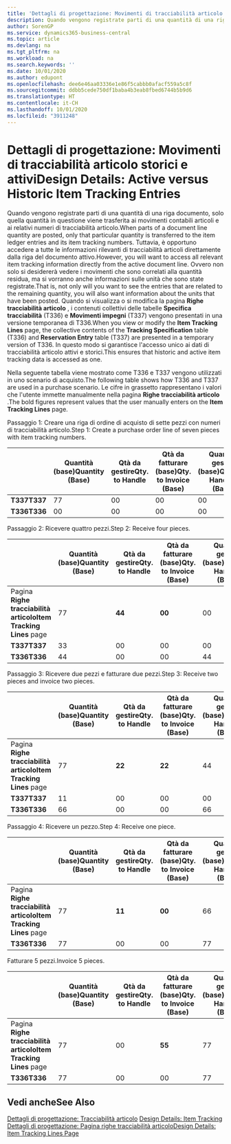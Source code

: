 ```yaml
---
title: 'Dettagli di progettazione: Movimenti di tracciabilità articolo storici e attivi | Microsoft Docs'
description: Quando vengono registrate parti di una quantità di una riga documento, solo quella quantità in questione viene trasferita ai movimenti contabili articoli e ai relativi numeri di tracciabilità articolo. Tuttavia, è opportuno accedere a tutte le informazioni rilevanti di tracciabilità articoli direttamente dalla riga del documento attivo. Ovvero non solo si desidererà vedere i movimenti che sono correlati alla quantità residua, ma si vorranno anche informazioni sulle unità che sono state registrate. Quando si visualizza o si modifica la pagina **Righe tracciabilità articolo** , i contenuti collettivi delle tabelle **Specifica tracciabilità** (T336) e **Movimenti impegni** (T337) vengono presentati in una versione temporanea di T336. In questo modo si garantisce l'accesso unico ai dati di tracciabilità articolo attivi e storici.
author: SorenGP
ms.service: dynamics365-business-central
ms.topic: article
ms.devlang: na
ms.tgt_pltfrm: na
ms.workload: na
ms.search.keywords: ''
ms.date: 10/01/2020
ms.author: edupont
ms.openlocfilehash: dee6e46aa03336e1e86f5cabbb0afacf559a5c8f
ms.sourcegitcommit: ddbb5cede750df1baba4b3eab8fbed6744b5b9d6
ms.translationtype: HT
ms.contentlocale: it-CH
ms.lasthandoff: 10/01/2020
ms.locfileid: "3911248"
---
```

# <a name="design-details-active-versus-historic-item-tracking-entries"></a><span data-ttu-id="f34cd-107">Dettagli di progettazione: Movimenti di tracciabilità articolo storici e attivi</span><span class="sxs-lookup"><span data-stu-id="f34cd-107">Design Details: Active versus Historic Item Tracking Entries</span></span>
<span data-ttu-id="f34cd-108">Quando vengono registrate parti di una quantità di una riga documento, solo quella quantità in questione viene trasferita ai movimenti contabili articoli e ai relativi numeri di tracciabilità articolo.</span><span class="sxs-lookup"><span data-stu-id="f34cd-108">When parts of a document line quantity are posted, only that particular quantity is transferred to the item ledger entries and its item tracking numbers.</span></span> <span data-ttu-id="f34cd-109">Tuttavia, è opportuno accedere a tutte le informazioni rilevanti di tracciabilità articoli direttamente dalla riga del documento attivo.</span><span class="sxs-lookup"><span data-stu-id="f34cd-109">However, you will want to access all relevant item tracking information directly from the active document line.</span></span> <span data-ttu-id="f34cd-110">Ovvero non solo si desidererà vedere i movimenti che sono correlati alla quantità residua, ma si vorranno anche informazioni sulle unità che sono state registrate.</span><span class="sxs-lookup"><span data-stu-id="f34cd-110">That is, not only will you want to see the entries that are related to the remaining quantity, you will also want information about the units that have been posted.</span></span> <span data-ttu-id="f34cd-111">Quando si visualizza o si modifica la pagina **Righe tracciabilità articolo** , i contenuti collettivi delle tabelle **Specifica tracciabilità** (T336) e **Movimenti impegni** (T337) vengono presentati in una versione temporanea di T336.</span><span class="sxs-lookup"><span data-stu-id="f34cd-111">When you view or modify the **Item Tracking Lines** page, the collective contents of the **Tracking Specification** table (T336) and **Reservation Entry** table (T337) are presented in a temporary version of T336.</span></span> <span data-ttu-id="f34cd-112">In questo modo si garantisce l'accesso unico ai dati di tracciabilità articolo attivi e storici.</span><span class="sxs-lookup"><span data-stu-id="f34cd-112">This ensures that historic and active item tracking data is accessed as one.</span></span>  

 <span data-ttu-id="f34cd-113">Nella seguente tabella viene mostrato come T336 e T337 vengono utilizzati in uno scenario di acquisto.</span><span class="sxs-lookup"><span data-stu-id="f34cd-113">The following table shows how T336 and T337 are used in a purchase scenario.</span></span> <span data-ttu-id="f34cd-114">Le cifre in grassetto rappresentano i valori che l'utente immette manualmente nella pagina **Righe tracciabilità articolo** .</span><span class="sxs-lookup"><span data-stu-id="f34cd-114">The bold figures represent values that the user manually enters on the **Item Tracking Lines** page.</span></span>  

 <span data-ttu-id="f34cd-115">Passaggio 1: Creare una riga di ordine di acquisto di sette pezzi con numeri di tracciabilità articolo.</span><span class="sxs-lookup"><span data-stu-id="f34cd-115">Step 1: Create a purchase order line of seven pieces with item tracking numbers.</span></span>  

||<span data-ttu-id="f34cd-116">**Quantità (base)**</span><span class="sxs-lookup"><span data-stu-id="f34cd-116">**Quantity (Base)**</span></span>|<span data-ttu-id="f34cd-117">**Qtà da gestire**</span><span class="sxs-lookup"><span data-stu-id="f34cd-117">**Qty. to Handle**</span></span>|<span data-ttu-id="f34cd-118">**Qtà da fatturare (base)**</span><span class="sxs-lookup"><span data-stu-id="f34cd-118">**Qty. to Invoice (Base)**</span></span>|<span data-ttu-id="f34cd-119">**Quantità gestita (base)**</span><span class="sxs-lookup"><span data-stu-id="f34cd-119">**Quantity Handled (Base)**</span></span>|<span data-ttu-id="f34cd-120">**Quantità fatturata (base)**</span><span class="sxs-lookup"><span data-stu-id="f34cd-120">**Quantity Invoiced (Base)**</span></span>|  
|-|----------------------------------------------|--------------------------------------------|------------------------------------------------------|-------------------------------------------------------|--------------------------------------------------------|  
|<span data-ttu-id="f34cd-121">**T337**</span><span class="sxs-lookup"><span data-stu-id="f34cd-121">**T337**</span></span>|<span data-ttu-id="f34cd-122">7</span><span class="sxs-lookup"><span data-stu-id="f34cd-122">7</span></span>|<span data-ttu-id="f34cd-123">0</span><span class="sxs-lookup"><span data-stu-id="f34cd-123">0</span></span>|<span data-ttu-id="f34cd-124">0</span><span class="sxs-lookup"><span data-stu-id="f34cd-124">0</span></span>|<span data-ttu-id="f34cd-125">0</span><span class="sxs-lookup"><span data-stu-id="f34cd-125">0</span></span>|<span data-ttu-id="f34cd-126">0</span><span class="sxs-lookup"><span data-stu-id="f34cd-126">0</span></span>|  
|<span data-ttu-id="f34cd-127">**T336**</span><span class="sxs-lookup"><span data-stu-id="f34cd-127">**T336**</span></span>|<span data-ttu-id="f34cd-128">0</span><span class="sxs-lookup"><span data-stu-id="f34cd-128">0</span></span>|<span data-ttu-id="f34cd-129">0</span><span class="sxs-lookup"><span data-stu-id="f34cd-129">0</span></span>|<span data-ttu-id="f34cd-130">0</span><span class="sxs-lookup"><span data-stu-id="f34cd-130">0</span></span>|<span data-ttu-id="f34cd-131">0</span><span class="sxs-lookup"><span data-stu-id="f34cd-131">0</span></span>|<span data-ttu-id="f34cd-132">0</span><span class="sxs-lookup"><span data-stu-id="f34cd-132">0</span></span>|  

 <span data-ttu-id="f34cd-133">Passaggio 2: Ricevere quattro pezzi.</span><span class="sxs-lookup"><span data-stu-id="f34cd-133">Step 2: Receive four pieces.</span></span>  

||<span data-ttu-id="f34cd-134">**Quantità (base)**</span><span class="sxs-lookup"><span data-stu-id="f34cd-134">**Quantity (Base)**</span></span>|<span data-ttu-id="f34cd-135">**Qtà da gestire**</span><span class="sxs-lookup"><span data-stu-id="f34cd-135">**Qty. to Handle**</span></span>|<span data-ttu-id="f34cd-136">**Qtà da fatturare (base)**</span><span class="sxs-lookup"><span data-stu-id="f34cd-136">**Qty. to Invoice (Base)**</span></span>|<span data-ttu-id="f34cd-137">**Quantità gestita (base)**</span><span class="sxs-lookup"><span data-stu-id="f34cd-137">**Quantity Handled (Base)**</span></span>|<span data-ttu-id="f34cd-138">**Quantità fatturata (base)**</span><span class="sxs-lookup"><span data-stu-id="f34cd-138">**Quantity Invoiced (Base)**</span></span>|  
|-|----------------------------------------------|--------------------------------------------|------------------------------------------------------|-------------------------------------------------------|--------------------------------------------------------|  
|<span data-ttu-id="f34cd-139">Pagina **Righe tracciabilità articolo**</span><span class="sxs-lookup"><span data-stu-id="f34cd-139">**Item Tracking Lines** page</span></span>|<span data-ttu-id="f34cd-140">7</span><span class="sxs-lookup"><span data-stu-id="f34cd-140">7</span></span>|<span data-ttu-id="f34cd-141">**4**</span><span class="sxs-lookup"><span data-stu-id="f34cd-141">**4**</span></span>|<span data-ttu-id="f34cd-142">**0**</span><span class="sxs-lookup"><span data-stu-id="f34cd-142">**0**</span></span>|<span data-ttu-id="f34cd-143">0</span><span class="sxs-lookup"><span data-stu-id="f34cd-143">0</span></span>|<span data-ttu-id="f34cd-144">0</span><span class="sxs-lookup"><span data-stu-id="f34cd-144">0</span></span>|  
|<span data-ttu-id="f34cd-145">**T337**</span><span class="sxs-lookup"><span data-stu-id="f34cd-145">**T337**</span></span>|<span data-ttu-id="f34cd-146">3</span><span class="sxs-lookup"><span data-stu-id="f34cd-146">3</span></span>|<span data-ttu-id="f34cd-147">0</span><span class="sxs-lookup"><span data-stu-id="f34cd-147">0</span></span>|<span data-ttu-id="f34cd-148">0</span><span class="sxs-lookup"><span data-stu-id="f34cd-148">0</span></span>|<span data-ttu-id="f34cd-149">0</span><span class="sxs-lookup"><span data-stu-id="f34cd-149">0</span></span>|<span data-ttu-id="f34cd-150">0</span><span class="sxs-lookup"><span data-stu-id="f34cd-150">0</span></span>|  
|<span data-ttu-id="f34cd-151">**T336**</span><span class="sxs-lookup"><span data-stu-id="f34cd-151">**T336**</span></span>|<span data-ttu-id="f34cd-152">4</span><span class="sxs-lookup"><span data-stu-id="f34cd-152">4</span></span>|<span data-ttu-id="f34cd-153">0</span><span class="sxs-lookup"><span data-stu-id="f34cd-153">0</span></span>|<span data-ttu-id="f34cd-154">0</span><span class="sxs-lookup"><span data-stu-id="f34cd-154">0</span></span>|<span data-ttu-id="f34cd-155">4</span><span class="sxs-lookup"><span data-stu-id="f34cd-155">4</span></span>|<span data-ttu-id="f34cd-156">0</span><span class="sxs-lookup"><span data-stu-id="f34cd-156">0</span></span>|  

 <span data-ttu-id="f34cd-157">Passaggio 3: Ricevere due pezzi e fatturare due pezzi.</span><span class="sxs-lookup"><span data-stu-id="f34cd-157">Step 3: Receive two pieces and invoice two pieces.</span></span>  

||<span data-ttu-id="f34cd-158">**Quantità (base)**</span><span class="sxs-lookup"><span data-stu-id="f34cd-158">**Quantity (Base)**</span></span>|<span data-ttu-id="f34cd-159">**Qtà da gestire**</span><span class="sxs-lookup"><span data-stu-id="f34cd-159">**Qty. to Handle**</span></span>|<span data-ttu-id="f34cd-160">**Qtà da fatturare (base)**</span><span class="sxs-lookup"><span data-stu-id="f34cd-160">**Qty. to Invoice (Base)**</span></span>|<span data-ttu-id="f34cd-161">**Quantità gestita (base)**</span><span class="sxs-lookup"><span data-stu-id="f34cd-161">**Quantity Handled (Base)**</span></span>|<span data-ttu-id="f34cd-162">**Quantità fatturata (base)**</span><span class="sxs-lookup"><span data-stu-id="f34cd-162">**Quantity Invoiced (Base)**</span></span>|  
|-|----------------------------------------------|--------------------------------------------|------------------------------------------------------|-------------------------------------------------------|--------------------------------------------------------|  
|<span data-ttu-id="f34cd-163">Pagina **Righe tracciabilità articolo**</span><span class="sxs-lookup"><span data-stu-id="f34cd-163">**Item Tracking Lines** page</span></span>|<span data-ttu-id="f34cd-164">7</span><span class="sxs-lookup"><span data-stu-id="f34cd-164">7</span></span>|<span data-ttu-id="f34cd-165">**2**</span><span class="sxs-lookup"><span data-stu-id="f34cd-165">**2**</span></span>|<span data-ttu-id="f34cd-166">**2**</span><span class="sxs-lookup"><span data-stu-id="f34cd-166">**2**</span></span>|<span data-ttu-id="f34cd-167">4</span><span class="sxs-lookup"><span data-stu-id="f34cd-167">4</span></span>|<span data-ttu-id="f34cd-168">0</span><span class="sxs-lookup"><span data-stu-id="f34cd-168">0</span></span>|  
|<span data-ttu-id="f34cd-169">**T337**</span><span class="sxs-lookup"><span data-stu-id="f34cd-169">**T337**</span></span>|<span data-ttu-id="f34cd-170">1</span><span class="sxs-lookup"><span data-stu-id="f34cd-170">1</span></span>|<span data-ttu-id="f34cd-171">0</span><span class="sxs-lookup"><span data-stu-id="f34cd-171">0</span></span>|<span data-ttu-id="f34cd-172">0</span><span class="sxs-lookup"><span data-stu-id="f34cd-172">0</span></span>|<span data-ttu-id="f34cd-173">0</span><span class="sxs-lookup"><span data-stu-id="f34cd-173">0</span></span>|<span data-ttu-id="f34cd-174">0</span><span class="sxs-lookup"><span data-stu-id="f34cd-174">0</span></span>|  
|<span data-ttu-id="f34cd-175">**T336**</span><span class="sxs-lookup"><span data-stu-id="f34cd-175">**T336**</span></span>|<span data-ttu-id="f34cd-176">6</span><span class="sxs-lookup"><span data-stu-id="f34cd-176">6</span></span>|<span data-ttu-id="f34cd-177">0</span><span class="sxs-lookup"><span data-stu-id="f34cd-177">0</span></span>|<span data-ttu-id="f34cd-178">0</span><span class="sxs-lookup"><span data-stu-id="f34cd-178">0</span></span>|<span data-ttu-id="f34cd-179">6</span><span class="sxs-lookup"><span data-stu-id="f34cd-179">6</span></span>|<span data-ttu-id="f34cd-180">2</span><span class="sxs-lookup"><span data-stu-id="f34cd-180">2</span></span>|  

 <span data-ttu-id="f34cd-181">Passaggio 4: Ricevere un pezzo.</span><span class="sxs-lookup"><span data-stu-id="f34cd-181">Step 4: Receive one piece.</span></span>  

||<span data-ttu-id="f34cd-182">**Quantità (base)**</span><span class="sxs-lookup"><span data-stu-id="f34cd-182">**Quantity (Base)**</span></span>|<span data-ttu-id="f34cd-183">**Qtà da gestire**</span><span class="sxs-lookup"><span data-stu-id="f34cd-183">**Qty. to Handle**</span></span>|<span data-ttu-id="f34cd-184">**Qtà da fatturare (base)**</span><span class="sxs-lookup"><span data-stu-id="f34cd-184">**Qty. to Invoice (Base)**</span></span>|<span data-ttu-id="f34cd-185">**Quantità gestita (base)**</span><span class="sxs-lookup"><span data-stu-id="f34cd-185">**Quantity Handled (Base)**</span></span>|<span data-ttu-id="f34cd-186">**Quantità fatturata (base)**</span><span class="sxs-lookup"><span data-stu-id="f34cd-186">**Quantity Invoiced (Base)**</span></span>|  
|-|----------------------------------------------|--------------------------------------------|------------------------------------------------------|-------------------------------------------------------|--------------------------------------------------------|  
|<span data-ttu-id="f34cd-187">Pagina **Righe tracciabilità articolo**</span><span class="sxs-lookup"><span data-stu-id="f34cd-187">**Item Tracking Lines** page</span></span>|<span data-ttu-id="f34cd-188">7</span><span class="sxs-lookup"><span data-stu-id="f34cd-188">7</span></span>|<span data-ttu-id="f34cd-189">**1**</span><span class="sxs-lookup"><span data-stu-id="f34cd-189">**1**</span></span>|<span data-ttu-id="f34cd-190">**0**</span><span class="sxs-lookup"><span data-stu-id="f34cd-190">**0**</span></span>|<span data-ttu-id="f34cd-191">6</span><span class="sxs-lookup"><span data-stu-id="f34cd-191">6</span></span>|<span data-ttu-id="f34cd-192">2</span><span class="sxs-lookup"><span data-stu-id="f34cd-192">2</span></span>|  
|<span data-ttu-id="f34cd-193">**T336**</span><span class="sxs-lookup"><span data-stu-id="f34cd-193">**T336**</span></span>|<span data-ttu-id="f34cd-194">7</span><span class="sxs-lookup"><span data-stu-id="f34cd-194">7</span></span>|<span data-ttu-id="f34cd-195">0</span><span class="sxs-lookup"><span data-stu-id="f34cd-195">0</span></span>|<span data-ttu-id="f34cd-196">0</span><span class="sxs-lookup"><span data-stu-id="f34cd-196">0</span></span>|<span data-ttu-id="f34cd-197">7</span><span class="sxs-lookup"><span data-stu-id="f34cd-197">7</span></span>|<span data-ttu-id="f34cd-198">2</span><span class="sxs-lookup"><span data-stu-id="f34cd-198">2</span></span>|  

 <span data-ttu-id="f34cd-199">Fatturare 5 pezzi.</span><span class="sxs-lookup"><span data-stu-id="f34cd-199">Invoice 5 pieces.</span></span>  

||<span data-ttu-id="f34cd-200">**Quantità (base)**</span><span class="sxs-lookup"><span data-stu-id="f34cd-200">**Quantity (Base)**</span></span>|<span data-ttu-id="f34cd-201">**Qtà da gestire**</span><span class="sxs-lookup"><span data-stu-id="f34cd-201">**Qty. to Handle**</span></span>|<span data-ttu-id="f34cd-202">**Qtà da fatturare (base)**</span><span class="sxs-lookup"><span data-stu-id="f34cd-202">**Qty. to Invoice (Base)**</span></span>|<span data-ttu-id="f34cd-203">**Quantità gestita (base)**</span><span class="sxs-lookup"><span data-stu-id="f34cd-203">**Quantity Handled (Base)**</span></span>|<span data-ttu-id="f34cd-204">**Quantità fatturata (base)**</span><span class="sxs-lookup"><span data-stu-id="f34cd-204">**Quantity Invoiced (Base)**</span></span>|  
|-|----------------------------------------------|--------------------------------------------|------------------------------------------------------|-------------------------------------------------------|--------------------------------------------------------|  
|<span data-ttu-id="f34cd-205">Pagina **Righe tracciabilità articolo**</span><span class="sxs-lookup"><span data-stu-id="f34cd-205">**Item Tracking Lines** page</span></span>|<span data-ttu-id="f34cd-206">7</span><span class="sxs-lookup"><span data-stu-id="f34cd-206">7</span></span>|<span data-ttu-id="f34cd-207">0</span><span class="sxs-lookup"><span data-stu-id="f34cd-207">0</span></span>|<span data-ttu-id="f34cd-208">**5**</span><span class="sxs-lookup"><span data-stu-id="f34cd-208">**5**</span></span>|<span data-ttu-id="f34cd-209">7</span><span class="sxs-lookup"><span data-stu-id="f34cd-209">7</span></span>|<span data-ttu-id="f34cd-210">2</span><span class="sxs-lookup"><span data-stu-id="f34cd-210">2</span></span>|  
|<span data-ttu-id="f34cd-211">**T336**</span><span class="sxs-lookup"><span data-stu-id="f34cd-211">**T336**</span></span>|<span data-ttu-id="f34cd-212">7</span><span class="sxs-lookup"><span data-stu-id="f34cd-212">7</span></span>|<span data-ttu-id="f34cd-213">0</span><span class="sxs-lookup"><span data-stu-id="f34cd-213">0</span></span>|<span data-ttu-id="f34cd-214">0</span><span class="sxs-lookup"><span data-stu-id="f34cd-214">0</span></span>|<span data-ttu-id="f34cd-215">7</span><span class="sxs-lookup"><span data-stu-id="f34cd-215">7</span></span>|<span data-ttu-id="f34cd-216">7</span><span class="sxs-lookup"><span data-stu-id="f34cd-216">7</span></span>|  

## <a name="see-also"></a><span data-ttu-id="f34cd-217">Vedi anche</span><span class="sxs-lookup"><span data-stu-id="f34cd-217">See Also</span></span>  
 <span data-ttu-id="f34cd-218">[Dettagli di progettazione: Tracciabilità articolo](design-details-item-tracking.md) </span><span class="sxs-lookup"><span data-stu-id="f34cd-218">[Design Details: Item Tracking](design-details-item-tracking.md) </span></span>  
 [<span data-ttu-id="f34cd-219">Dettagli di progettazione: Pagina righe tracciabilità articolo</span><span class="sxs-lookup"><span data-stu-id="f34cd-219">Design Details: Item Tracking Lines Page</span></span>](design-details-item-tracking-lines-window.md)
